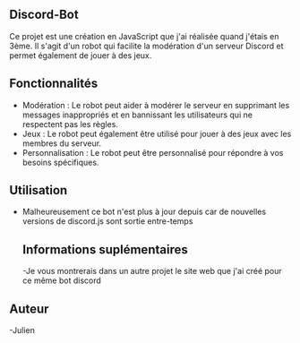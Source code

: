   ## Discord-Bot


Ce projet est une création en JavaScript que j'ai réalisée quand j'étais en 3ème. Il s'agit d'un robot qui facilite la modération d'un serveur Discord et permet également de jouer à des jeux.

## Fonctionnalités

- Modération : Le robot peut aider à modérer le serveur en supprimant les messages inappropriés et en bannissant les utilisateurs qui ne respectent pas les règles.
- Jeux : Le robot peut également être utilisé pour jouer à des jeux avec les membres du serveur.
- Personnalisation : Le robot peut être personnalisé pour répondre à vos besoins spécifiques.

## Utilisation

- Malheureusement ce bot n'est plus à jour depuis car de nouvelles versions de discord.js sont sortie entre-temps

  ## Informations suplémentaires

  -Je vous montrerais dans un autre projet le site web que j'ai créé pour ce même bot discord

## Auteur

-Julien
